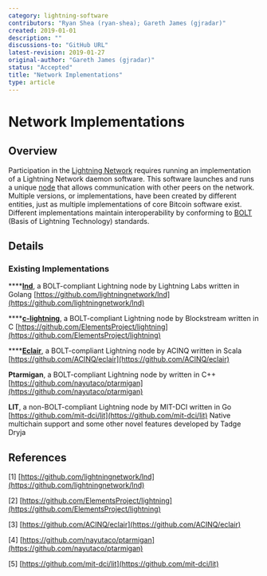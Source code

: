 ```yaml
---
category: lightning-software
contributors: "Ryan Shea (ryan-shea); Gareth James (gjradar)"
created: 2019-01-01
description: ""
discussions-to: "GitHub URL"
latest-revision: 2019-01-27
original-author: "Gareth James (gjradar)"
status: "Accepted"
title: "Network Implementations"
type: article
---
```


# Network Implementations

## Overview

Participation in the [Lightning Network](../lightning-basics/lightning-network.md) requires running an implementation of a Lightning Network daemon software. This software launches and runs a unique [node](../lightning-basics/node.md) that allows communication with other peers on the network. Multiple versions, or implementations, have been created by different entities, just as multiple implementations of core Bitcoin software exist. Different implementations maintain interoperability by conforming to [BOLT](../lightning-basics/basics-of-lightning-technology-bolt.md) \(Basis of Lightning Technology\) standards.

## Details

### Existing Implementations

\*\*\*\*[**lnd**](lnd/), a BOLT-compliant Lightning node by Lightning Labs written in Golang [https://github.com/lightningnetwork/lnd](https://github.com/lightningnetwork/lnd)

\*\*\*\*[**c-lightning**](c-lightning.md), a BOLT-compliant Lightning node by Blockstream written in C [https://github.com/ElementsProject/lightning](https://github.com/ElementsProject/lightning)

\*\*\*\*[**Eclair**](eclair.md), a BOLT-compliant Lightning node by ACINQ written in Scala [https://github.com/ACINQ/eclair](https://github.com/ACINQ/eclair)

**Ptarmigan**, a BOLT-compliant Lightning node by written in C++ [https://github.com/nayutaco/ptarmigan](https://github.com/nayutaco/ptarmigan)

**LIT**, a non-BOLT-compliant Lightning node by MIT-DCI written in Go [https://github.com/mit-dci/lit](https://github.com/mit-dci/lit) Native multichain support and some other novel features developed by Tadge Dryja

## References

\[1\] [https://github.com/lightningnetwork/lnd](https://github.com/lightningnetwork/lnd)

\[2\] [https://github.com/ElementsProject/lightning](https://github.com/ElementsProject/lightning)

\[3\] [https://github.com/ACINQ/eclair](https://github.com/ACINQ/eclair)

\[4\] [https://github.com/nayutaco/ptarmigan](https://github.com/nayutaco/ptarmigan)

\[5\] [https://github.com/mit-dci/lit](https://github.com/mit-dci/lit)
